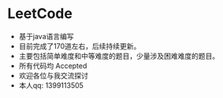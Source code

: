 # LeetCode
* 基于java语言编写
* 目前完成了170道左右，后续持续更新。
* 主要包括简单难度和中等难度的题目，少量涉及困难难度的题目。
* 所有代码均 Accepted
* 欢迎各位与我交流探讨
* 本人qq: 1399113505
